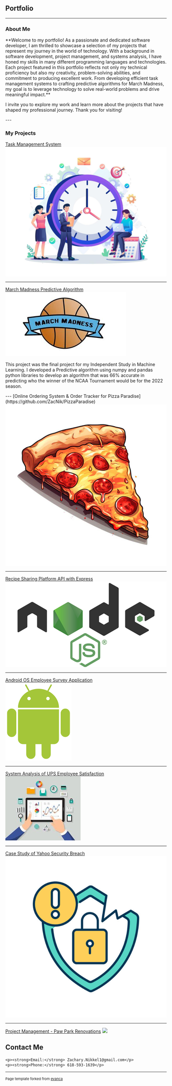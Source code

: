 
## Portfolio

---

### About Me

<p>
 **Welcome to my portfolio! As a passionate and dedicated software developer, I am thrilled to showcase a selection of my projects that represent my journey in the world of technology. With a background in software development, project management, and systems analysis, I have honed my skills in many different programming languages and technologies. Each project featured in this portfolio reflects not only my technical proficiency but also my creativity, problem-solving abilities, and commitment to producing excellent work. From developing efficient task management systems to crafting predictive algorithms for March Madness, my goal is to leverage technology to solve real-world problems and drive meaningful impact.**
</p>
<p>
 I invite you to explore my work and learn more about the projects that have shaped my professional journey. Thank you for visiting!
</p>
---

### My Projects 

[Task Management System](https://github.com/ZacNik/TaskManagerApplication)
<img src="images/taskmanagementclipart.jpg?raw=true"/>

---
[March Madness Predictive Algorithm](https://github.com/ZacNik/MachineLearningWork)
<img src="images/marchmadness.jpg?raw=true"/>
 <p>This project was the final project for my Independent Study in Machine Learning. I developed a Predictive algorithm using numpy and pandas python libraries to develop an algorithm that was 66% accurate in predicting who the winner of the NCAA Tournament would be for the 2022 season.</p>
---
[Online Ordering System & Order Tracker for Pizza Paradise](https://github.com/ZacNik/PizzaParadise)
<img src="images/pizzaparadise.png?raw=true"/>

---
[Recipe Sharing Platform API with Express](https://github.com/ZacNik/RecipeSharingAPI)
<img src="images/nodejsjpg.jpg?raw=true"/>

---
[Android OS Employee Survey Application](https://github.com/ZacNik/SurveyApp)
<br>
<img src="images/android.png?raw=true"/>

---
[System Analysis of UPS Employee Satisfaction](https://github.com/ZacNik/SystemAnalysisOfUPSWorkEnvironment)
<img src="images/systemanalysis.jpg?raw=true"/>

---
[Case Study of Yahoo Security Breach](https://github.com/ZacNik/YahooSecurityBreachCaseStudy)
<img src="images/securitybreach.jpg?raw=true"/>

---
[Project Management - Paw Park Renovations](https://github.com/ZacNik/PawParkRenovations)
<img src="images/happydogpark.png?raw=true"/>

## Contact Me

<div class="contact-section">
    
    <p><strong>Email:</strong> Zachary.Nikkel1@gmail.com</p>
    <p><strong>Phone:</strong> 618-593-1639</p>
</div>


---
<p style="font-size:11px">Page template forked from <a href="https://github.com/evanca/quick-portfolio">evanca</a></p>
<!-- Remove above link if you don't want to attibute -->

